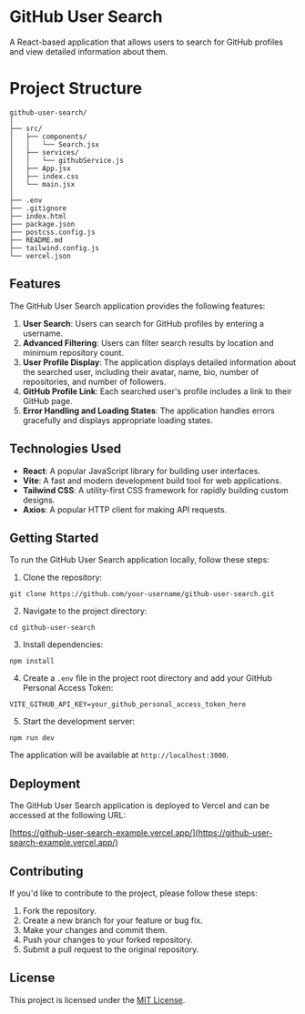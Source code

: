 # GitHub User Search

A React-based application that allows users to search for GitHub profiles and view detailed information about them.

# Project Structure
```
github-user-search/
│
├── src/
│   ├── components/
│   │   └── Search.jsx
│   ├── services/
│   │   └── githubService.js
│   ├── App.jsx
│   ├── index.css
│   └── main.jsx
│
├── .env
├── .gitignore
├── index.html
├── package.json
├── postcss.config.js
├── README.md
├── tailwind.config.js
└── vercel.json
```

## Features

The GitHub User Search application provides the following features:

1. **User Search**: Users can search for GitHub profiles by entering a username.
2. **Advanced Filtering**: Users can filter search results by location and minimum repository count.
3. **User Profile Display**: The application displays detailed information about the searched user, including their avatar, name, bio, number of repositories, and number of followers.
4. **GitHub Profile Link**: Each searched user's profile includes a link to their GitHub page.
5. **Error Handling and Loading States**: The application handles errors gracefully and displays appropriate loading states.

## Technologies Used

- **React**: A popular JavaScript library for building user interfaces.
- **Vite**: A fast and modern development build tool for web applications.
- **Tailwind CSS**: A utility-first CSS framework for rapidly building custom designs.
- **Axios**: A popular HTTP client for making API requests.

## Getting Started

To run the GitHub User Search application locally, follow these steps:

1. Clone the repository:
```
git clone https://github.com/your-username/github-user-search.git
```

2. Navigate to the project directory:
```
cd github-user-search
```

3. Install dependencies:
```
npm install
```

4. Create a `.env` file in the project root directory and add your GitHub Personal Access Token:
```
VITE_GITHUB_API_KEY=your_github_personal_access_token_here
```

5. Start the development server:
```
npm run dev
```

The application will be available at `http://localhost:3000`.

## Deployment

The GitHub User Search application is deployed to Vercel and can be accessed at the following URL:

[https://github-user-search-example.vercel.app/](https://github-user-search-example.vercel.app/)

## Contributing

If you'd like to contribute to the project, please follow these steps:

1. Fork the repository.
2. Create a new branch for your feature or bug fix.
3. Make your changes and commit them.
4. Push your changes to your forked repository.
5. Submit a pull request to the original repository.

## License

This project is licensed under the [MIT License](LICENSE).
